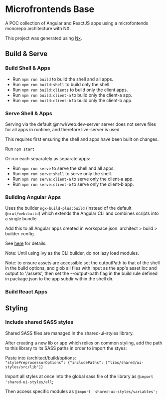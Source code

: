 # Microfrontends Base

A POC collection of Angular and ReactJS apps using a microfontends monorepo architecture with NX.

This project was generated using [Nx](https://nx.dev).

## Build & Serve

### Build Shell & Apps

- Run `npm run build` to build the shell and all apps.
- Run `npm run build:shell` to build only the shell.
- Run `npm run build:clients` to build only the client apps.
- Run `npm run build:client-a` to build only the client-a app.
- Run `npm run build:client-b` to build only the client-b app.

### Serve Shell & Apps

Serving via the default @nrwl/web:dev-server server does not serve files for all apps
in runtime, and therefore live-server is used.

This requires first ensuring the shell and apps have been built on changes.

Run `npm start`

Or run each separately as separate apps:

- Run `npm run serve` to serve the shell and all apps.
- Run `npm run serve:shell` to serve only the shell.
- Run `npm run serve:client-a` to serve only the client-a app.
- Run `npm run serve:client-b` to serve only the client-b app.

### Building Angular Apps

Uses the builder `ngx-build-plus:build` (instead of the default `@nrwl/web:build`)
which extends the Angular CLI and combines scripts into a single bundle.

Add this to all Angular apps created in workspace.json: architect > build > builder config.

See [here](https://www.npmjs.com/package/ngx-build-plus) for details.

Note: Until using Ivy as the CLI builder, do not lazy load modules.

Note: to ensure assets are accessible set the outputPath to that of the shell in the build options,
and glob all files with input as the app's asset loc and output to '/assets', then set the
--output-path flag in the build rule defined in package.json to the app subdir within the shell dir.

### Build React Apps

## Styling

### Include shared SASS styles

Shared SASS files are managed in the shared-ui-styles library.

After creating a new lib or app which relies on common styling, add the path to this
library to its SASS paths in order to import the styes:

Paste into /architect/build/options:\
`"stylePreprocessorOptions": {"includePaths": ["libs/shared/ui-styles/src/lib"]}`

Import all styles at once into the global sass file of the library as `@import 'shared-ui-styles/all`;

Then access specific modules as `@import 'shared-ui-styles/variables';`
